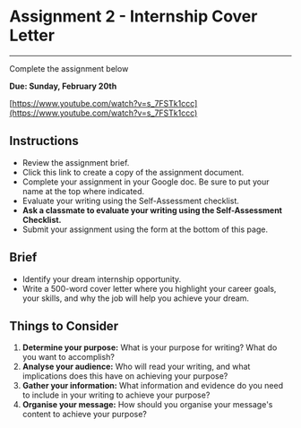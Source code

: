 # Assignment 2 - Internship Cover Letter

---

<aside>


Complete the assignment below

</aside>

**Due: Sunday, February 20th**

[https://www.youtube.com/watch?v=s_7FSTk1ccc](https://www.youtube.com/watch?v=s_7FSTk1ccc)

## Instructions

- Review the assignment brief.
- Click this link to create a copy of the assignment document.
- Complete your assignment in your Google doc. Be sure to put your name at the top where indicated.
- Evaluate your writing using the Self-Assessment checklist.
- **Ask a classmate to evaluate your writing using the Self-Assessment Checklist.**
- Submit your assignment using the form at the bottom of this page.

## Brief

- Identify your dream internship opportunity.
- Write a 500-word cover letter where you highlight your career goals, your skills, and why the job will help you achieve your dream.

## Things to Consider

1. **Determine your purpose:** What is your purpose for writing? What do you want to accomplish?
2. **Analyse your audience:** Who will read your writing, and what implications does this have on achieving your purpose?
3. **Gather your information:** What information and evidence do you need to include in your writing to achieve your purpose?
4. **Organise your message:** How should you organise your message's content to achieve your purpose?
